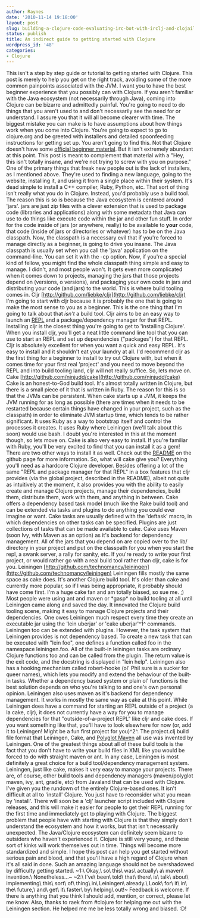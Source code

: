 ```yaml
---
author: Raynes
date: '2010-11-14 19:18:00'
layout: post
slug: building-a-clojure-code-evaluating-irc-bot-with-irclj-and-clojail-2
status: publish
title: An indirect guide to getting started with Clojure
wordpress_id: '48'
categories:
- Clojure
---
```


This isn't a step by step guide or tutorial to getting started with
Clojure. This post is merely to help you get on the right track,
avoiding some of the more common painpoints associated with the JVM. I
want you to have the best beginner experience that you possibly can with
Clojure. If you aren't familiar with the Java ecosystem (not necessarily
through Java), coming into Clojure can be bizarre and admittedly
painful. You're going to need to do things that you aren't used to and
don't necessarily see the need for or understand. I assure you that it
will all become clearer with time. The biggest mistake you can make is
to have assumptions about how things work when you come into Clojure.
You're going to expect to go to clojure.org and be greeted with
installers and detailed spoonfeeding instructions for getting set up.
You aren't going to find this. Not that Clojure doesn't have some
[official beginner
material](http://www.assembla.com/wiki/show/clojure/Getting_Started).
But it isn't extremely abundant at this point. This post is meant to
complement that material with a "Hey, this isn't totally insane, and
we're not trying to screw with you on purpose." One of the primary
things that freak new people out is the lack of installers, as I
mentioned above. They're used to finding a new language, going to the
website, installing it, and using it from a single place within their
system. It's dead simple to install a C++ compiler, Ruby, Python, etc.
That sort of thing isn't really what you do in Clojure. Instead, you'd
probably use a build tool. The reason this is so is because the Java
ecosystem is centered around 'jars'. jars are just zip files with a
clever extension that is used to package code (libraries and
applications) along with some metadata that Java can use to do things
like execute code within the jar and other fun stuff. In order for the
code inside of jars (or anywhere, really) to be available to **your**
code, that code (inside of jars or directories or whatever) has to be on
the Java classpath. Now, the classpath is a necessary evil that if
you're forced to manage directly as a beginner, is going to drive you
insane. The Java classpath is usually set when you call the 'java'
application on the command-line. You can set it with the -cp option.
Now, if you're a special kind of fellow, you might find the whole
classpath thing simple and easy to manage. I didn't, and most people
won't. It gets even more complicated when it comes down to projects,
managing the jars that those projects depend on (versions, o versions),
and packaging your own code in jars and distributing your code (and
jars) to the world. This is where build tooling comes in. Cljr
[http://github.com/liebke/cljr](http://github.com/liebke/cljr) I'm going
to start with cljr because it is probably the one that is going to make
the most sense to you as a beginner. This is the one thing that I'm
going to talk about that *isn't* a build tool. Cljr aims to be an easy
way to launch an [REPL](http://en.wikipedia.org/wiki/REPL) and a
package/dependency manager for that REPL. Installing cljr is the closest
thing you're going to get to 'installing Clojure'. When you install
cljr, you'll get a neat little command line tool that you can use to
start an REPL and set up dependencies ("packages") for that REPL. Cljr
is absolutely excellent for when you want a quick and easy REPL. It's
easy to install and it shouldn't eat your laundry at all. I'd recommend
cljr as the first thing for a beginner to install to try out Clojure
with, but when it comes time for your first real 'project' and you need
to move beyond the REPL and into build tooling land, cljr will not
really suffice. So, lets move on. Cake
[http://github.com/ninjudd/cake](http://github.com/ninjudd/cake) Cake is
an honest-to-God build tool. It's almost totally written in Clojure, but
there is a small piece of it that is written in Ruby. The reason for
this is so that the JVMs can be persistent. When cake starts up a JVM,
it keeps the JVM running for as long as possible (there are times when
it needs to be restarted because certain things have changed in your
project, such as the classpath) in order to eliminate JVM startup time,
which tends to be rather significant. It uses Ruby as a way to bootstrap
itself and control the processes it creates. It uses Ruby where
Leiningen (we'll talk about this soon) would use bash. I doubt you're
interested in this at the moment though, so lets move on. Cake is also
very easy to install. If you're familiar with Ruby, you'll be very
excited to find that you can install it as a gem! There are two other
ways to install it as well. Check out the
[README](http://github.com/ninjudd/cake#readme) on the github page for
more information. So, what will cake give you? Everything you'll need as
a hardcore Clojure developer. Besides offering a lot of the same "REPL
and package manager for that REPL" in a box features that cljr provides
(via the global project, described in the README), albeit not quite as
intuitively at the moment, it also provides you with the ability to
easily create and manage Clojure projects, manage their dependencies,
build them, distribute them, work with them, and anything in between.
Cake offers a dependency based task model (much like the Rake build
tool) and can be extended via tasks and plugins to do anything you could
ever imagine or want. Cake tasks are usually defined with the 'deftask'
macro, in which dependencies on other tasks can be specified. Plugins
are just collections of tasks that can be made available to cake. Cake
uses Maven (soon Ivy, with Maven as an option) as it's backend for
dependency management. All of the jars that you depend on are copied
over to the lib/ directory in your project and put on the classpath for
you when you start the repl, a swank server, a rally for sanity, etc. If
you're ready to write your first project, or would rather go with a real
build tool rather than cljr, cake is for you. Leiningen
[http://github.com/technomancy/leiningen](http://github.com/technomancy/leiningen)
Leiningen fills mostly the same space as cake does. It's another Clojure
build tool. It's older than cake and currently more popular, so if I was
being appropriate, it probably should have come first. I'm a huge cake
fan and am totally biased, so sue me. ;) Most people were using ant and
maven or \*gasp\* no build tooling at all until Leiningen came along and
saved the day. It innovated the Clojure build tooling scene, making it
easy to manage Clojure projects and their dependencies. One owes
Leiningen much respect every time they create an executable jar using
the 'lein uberjar' or 'cake uberjar'^1^ commands. Leiningen too can be
extended with plugins. However, the task system that Leiningen provides
is not dependency based. To create a new task that can be executed with
"lein foo", one defines a function called foo in the namespace
leiningen.foo. All of the built-in leiningen tasks are ordinary Clojure
functions too and can be called from the plugin. The return value is the
exit code, and the docstring is displayed in "lein help". Leiningen also
has a hooking mechanism called robert-hooke (ol' Phil sure is a sucker
for queer names), which lets you modify and extend the behaviour of the
built-in tasks. Whether a dependency based system or plain ol' functions
is the best solution depends on who you're talking to and one's own
personal opinion. Leiningen also uses maven as it's backend for
dependency management. It works in mostly the same way as cake at this
point. While Leiningen does have a command for starting an REPL outside
of a project (a la cake, cljr), it does not currently have a way for you
to manage dependencies for that "outside-of-a-project REPL" like cljr
and cake does. If you want something like that, you'll have to look
elsewhere for now (or, add it to Leiningen! Might be a fun first project
for you)^2^. The project.clj build file format that Leiningen, Cake, and
[Polyglot Maven](http://polyglot.sonatype.org/clojure.html) all use was
invented by Leiningen. One of the greatest things about all of these
build tools is the fact that you don't have to write your build files in
XML like you would be forced to do with straight maven or ant. In any
case, Leiningen is most definitely a great choice for a build
tool/dependency management system. Leiningen, just like cake, makes it
very easy to manage your projects. There are, of course, other build
tools and dependency managers (maven/polyglot maven, ivy, ant, gradle,
etc) from Javaland that can be used with Clojure. I've given you the
rundown of the entirely Clojure-based ones. It isn't difficult at all to
'install' Clojure. You just have to reconsider what you mean by
'install'. There will soon be a 'clj' launcher script included with
Clojure releases, and this will make it easier for people to get their
REPL running for the first time and immediately get to playing with
Clojure. The biggest problem that people have with starting with Clojure
is that they simply don't understand the ecosystem and how it works, but
that isn't necessarily unexpected. The Java/Clojure ecosystem can
definitely seem bizarre to outsiders who haven't experienced it. Clojure
is still very young, and these sort of kinks will work themselves out in
time. Things will become more standardized and simple. I hope this post
can help you get started without serious pain and blood, and that you'll
have a high regard of Clojure when it's all said in done. Such an
amazing language should not be overshadowed by difficulty getting
started.
~1:\\ Okay,\\ so\\ this\\ was\\ actually\\ a\\ maven\\ invention.\\ Nonetheless...~
~2:\\ I've\\ been\\ told\\ that\\ there\\ is\\ talk\\ about\\ implementing\\ this\\ sort\\ of\\ thing\\ in\\ Leiningen\\ already.\\ Look\\ for\\ it\\ in\\ the\\ future,\\ and\\ get\\ it\\ faster\\ by\\ helping\\ out!~
Feedback is welcome. If there is anything that you think I should add,
mention, or correct, please let me know. Also, thanks to raek from
\#clojure for helping me out with the Leiningen section. He helped me me
be less totally wrong and biased. :D!
